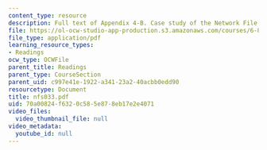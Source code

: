 ```yaml
---
content_type: resource
description: Full text of Appendix 4-B. Case study of the Network File System (NFS)
file: https://ol-ocw-studio-app-production.s3.amazonaws.com/courses/6-824-distributed-computer-systems-engineering-spring-2006/70a00824f6320c585e878eb17e2e4071_nfs033.pdf
file_type: application/pdf
learning_resource_types:
- Readings
ocw_type: OCWFile
parent_title: Readings
parent_type: CourseSection
parent_uid: c997e41e-1922-a341-23a2-40acbb0edd90
resourcetype: Document
title: nfs033.pdf
uid: 70a00824-f632-0c58-5e87-8eb17e2e4071
video_files:
  video_thumbnail_file: null
video_metadata:
  youtube_id: null
---
```

